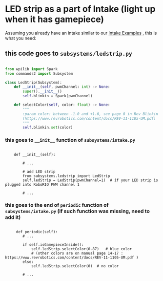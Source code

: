 # LED strip as a part of Intake (light up when it has gamepiece)

Assuming you already have an intake similar to our [Intake Examples](docs/Adding_Intake.md) , this is what you need:


## this code goes to `subsystems/ledstrip.py`

```python

from wpilib import Spark
from commands2 import Subsystem

class LedStrip(Subsystem):
    def __init__(self, pwmChannel: int) -> None:
        super().__init__()
        self.blinkin = Spark(pwmChannel)

    def selectColor(self, color: float) -> None:
        """
        :param color: between -1.0 and +1.0, see page 8 in Rev Blinkin manual
        (https://www.revrobotics.com/content/docs/REV-11-1105-UM.pdf)
        """
        self.blinkin.set(color)

```


### this goes to `__init__` function of `subsystems/intake.py`

```python3

    def __init__(self):

        # ...

        # add LED strip
        from subsystems.ledstrip import LedStrip
        self.ledStrip = LedStrip(pwmChannel=1)  # if your LED strip is plugged into RoboRIO PWM channel 1

        # ...

```

### this goes to the end of `periodic` function of `subsystems/intake.py` (if such function was missing, need to add it)

```python3

     def periodic(self):
        # ...

        if self.isGamepieceInside():
            self.ledStrip.selectColor(0.87)   # blue color
            # (other colors are on manual page 14-17 : https://www.revrobotics.com/content/docs/REV-11-1105-UM.pdf )
        else:
            self.ledStrip.selectColor(0)  # no color

        # ...

```
